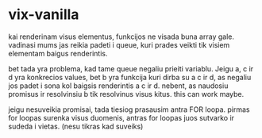 # vix-vanilla



kai renderinam visus elementus, funkcijos ne visada buna array gale. vadinasi mums jas reikia padeti i queue, kuri prades veikti tik visiem elementam baigus renderintis.

bet tada yra problema, kad tame queue negaliu prieiti variablu. Jeigu a, c ir d yra konkrecios values, bet b yra funkcija kuri dirba su a c ir d, as negaliu jos padet i sona kol baigsis renderintis a c ir d. nebent, as naudosiu promisus ir resolvinsiu b tik resolvinus visus kitus. this can work maybe. 


jeigu nesuveikia promisai, tada tiesiog prasausim antra FOR loopa. pirmas for loopas surenka visus duomenis, antras for loopas juos sutvarko ir sudeda i vietas. (nesu tikras kad suveiks)
